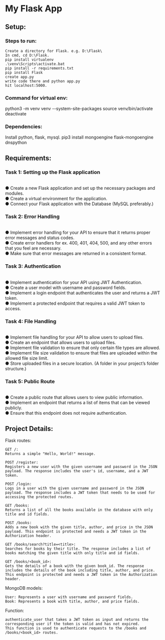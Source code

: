 # My Flask App
## Setup:
### Steps to run:
    Create a directory for Flask. e.g. D:\Flask\
    In cmd, cd D:\Flask.
    pip install virtualenv
    .\venv\Scripts\activate.bat
    pip install -r requirements.txt
    pip install Flask
    create app.py
    write code there and python app.py
    hit localhost:5000.



### Command for virtual env:

python3 -m venv venv --system-site-packages
source venv/bin/activate
deactivate

### Dependencies:
Install python, flask, mysql.
    pip3 install mongoengine flask-mongoengine dnspython 

## Requirements:
### Task 1: Setting up the Flask application
</br>● Create a new Flask application and set up the necessary packages and modules.
</br>● Create a virtual environment for the application.
</br>● Connect your Flask application with the Database (MySQL preferably.)
### Task 2: Error Handling
</br>● Implement error handling for your API to ensure that it returns proper error
messages and status codes.
</br>● Create error handlers for ex. 400, 401, 404, 500, and any other errors that you feel
are necessary.
</br>● Make sure that error messages are returned in a consistent format.
### Task 3: Authentication
</br>● Implement authentication for your API using JWT Authentication.
</br>● Create a user model with username and password fields.
</br>● Implement a login endpoint that authenticates the user and returns a JWT token.
</br>● Implement a protected endpoint that requires a valid JWT token to access.
### Task 4: File Handling
</br>● Implement file handling for your API to allow users to upload files.
</br>● Create an endpoint that allows users to upload files.
</br>● Implement file validation to ensure that only certain file types are allowed.
</br>● Implement file size validation to ensure that files are uploaded within the allowed
file size limit.
</br>● Store uploaded files in a secure location. (A folder in your project’s folder
structure.)
### Task 5: Public Route
</br>● Create a public route that allows users to view public information.
</br>● Implement an endpoint that returns a list of items that can be viewed publicly.
</br>● Ensure that this endpoint does not require authentication.


## Project Details:

Flask routes:

    GET /:
    Returns a simple "Hello, World!" message.

    POST /register:
    Registers a new user with the given username and password in the JSON payload. The response includes the user's id, username, and a JWT token.
    
    POST /login:
    Logs in a user with the given username and password in the JSON payload. The response includes a JWT token that needs to be used for accessing the protected routes.
    
    GET /books:
    Returns a list of all the books available in the database with only title and id fields.
    
    POST /books:
    Adds a new book with the given title, author, and price in the JSON payload. This endpoint is protected and needs a JWT token in the Authorization header.
    
    GET /books/search?title=<title>:
    Searches for books by their title. The response includes a list of books matching the given title with only title and id fields.
    
    GET /books/<book_id>:
    Gets the details of a book with the given book_id. The response includes the details of the book including title, author, and price. This endpoint is protected and needs a JWT token in the Authorization header.

MongoDB models:

    User: Represents a user with username and password fields.
    Book: Represents a book with title, author, and price fields.

Function:

    authenticate_user that takes a JWT token as input and returns the corresponding user if the token is valid and has not expired. 
    This function is used to authenticate requests to the /books and /books/<book_id> routes.